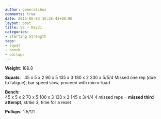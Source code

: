 ```yaml
---
author: generalchoa
comments: true
date: 2015-06-03 10:28:41+00:00
layout: post
title: SS – Day21
categories:
- Starting Strength
tags:
- squat
- bench
- pullups
---
```


**Weight**:  189.8

**Squats**:  
45 x 5 x 2
90 x 5
135 x 3
180 x 2
230 x 5/5/4 
Missed one rep (due to fatigue), bar speed slow, proceed with micro-load

**Bench**:  
45 x 5 x 2
70 x 5
100 x 3
130 x 2
145 x 3/4/4
4 missed reps = **missed third attempt**, *strike 3*, time for a reset

**Pullups**:  1.5/1/1
